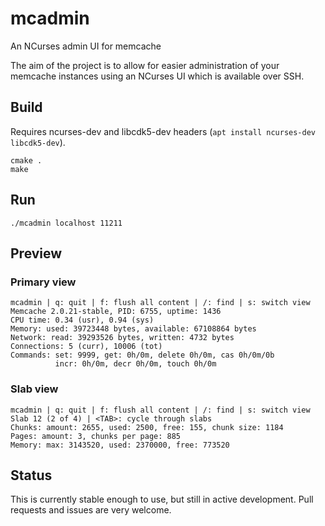 # mcadmin

An NCurses admin UI for memcache

The aim of the project is to allow for easier administration of your memcache instances using an NCurses UI which is available over SSH.

## Build

Requires ncurses-dev and libcdk5-dev headers (`apt install ncurses-dev libcdk5-dev`).

```
cmake .
make
```

## Run

```
./mcadmin localhost 11211
```


## Preview

### Primary view

```
mcadmin | q: quit | f: flush all content | /: find | s: switch view
Memcache 2.0.21-stable, PID: 6755, uptime: 1436
CPU time: 0.34 (usr), 0.94 (sys)
Memory: used: 39723448 bytes, available: 67108864 bytes
Network: read: 39293526 bytes, written: 4732 bytes
Connections: 5 (curr), 10006 (tot)
Commands: set: 9999, get: 0h/0m, delete 0h/0m, cas 0h/0m/0b
          incr: 0h/0m, decr 0h/0m, touch 0h/0m
```

### Slab view

```
mcadmin | q: quit | f: flush all content | /: find | s: switch view
Slab 12 (2 of 4) | <TAB>: cycle through slabs
Chunks: amount: 2655, used: 2500, free: 155, chunk size: 1184
Pages: amount: 3, chunks per page: 885
Memory: max: 3143520, used: 2370000, free: 773520
```

## Status

This is currently stable enough to use, but still in active development. Pull requests and issues are very welcome.

